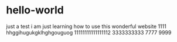 # hello-world
just a test
i am just learning how to use this wonderful website 1111
hhggihugukgklhghgouguog
11111111111111112
3333333333
7777
9999